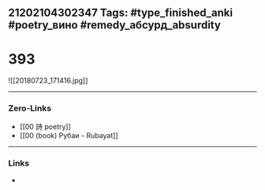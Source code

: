 21202104302347
Tags: #type_finished_anki #poetry_вино #remedy_абсурд_absurdity
---
# 393

![[20180723_171416.jpg]]

---
### Zero-Links
- [[00 詩 poetry]]
- [[00 (book) Рубаи - Rubayat]]
---
### Links
-
